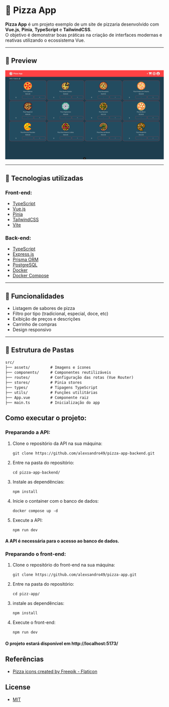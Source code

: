 # 🍕 Pizza App

**Pizza App** é um projeto exemplo de um site de pizzaria desenvolvido com **Vue.js**, **Pinia**, **TypeScript** e **TailwindCSS**.  
O objetivo é demonstrar boas práticas na criação de interfaces modernas e reativas utilizando o ecossistema Vue.

---

## 📸 Preview

![Imagem do projeto em execução](https://github.com/alexsandro49/pizza-app/blob/main/screenshot.png)

---

## 🚀 Tecnologias utilizadas
### Front-end:
- [TypeScript](https://www.typescriptlang.org/)
- [Vue.js](https://vuejs.org/)
- [Pinia](https://pinia.vuejs.org/)
- [TailwindCSS](https://tailwindcss.com/)
- [Vite](https://vitejs.dev/)
### Back-end:
- [TypeScript](https://www.typescriptlang.org/)
- [Express.js](https://expressjs.com/)
- [Prisma ORM](https://www.prisma.io/)
- [PostgreSQL](https://www.postgresql.org/)
- [Docker](https://www.docker.com/)
- [Docker Compose](https://docs.docker.com/compose/)

---

## 🧱 Funcionalidades

- Listagem de sabores de pizza
- Filtro por tipo (tradicional, especial, doce, etc)
- Exibição de preços e descrições
- Carrinho de compras
- Design responsivo

---

## 📁 Estrutura de Pastas
```
src/
├── assets/         # Imagens e ícones
├── components/     # Componentes reutilizáveis
├── routes/         # Configuração das rotas (Vue Router)
├── stores/         # Pinia stores
├── types/          # Tipagens TypeScript
├── utils/          # Funções utilitárias
├── App.vue         # Componente raiz
├── main.ts         # Inicialização do app
```

## Como executar o projeto:
### Preparando a API:
1. Clone o repositório da API na sua máquina:
   ```
   git clone https://github.com/alexsandro49/pizza-app-backend.git
   ```
2. Entre na pasta do repositório:
   ```
   cd pizza-app-backend/
   ```
3. Instale as dependências:
   ```
   npm install
   ```
4. Inicie o container com o banco de dados:
   ```
   docker compose up -d
   ```
5. Execute a API:
   ```
   npm run dev
   ```

#### A API é necessária para o acesso ao banco de dados.

### Preparando o front-end:
1. Clone o repositório do front-end na sua máquina:
   ```
   git clone https://github.com/alexsandro49/pizza-app.git
   ```
2. Entre na pasta do repositório:
   ```
   cd pizz-app/
   ```
3. instale as dependências:
   ```
   npm install
   ```
4. Execute o front-end:
   ```
   npm run dev
   ```

#### O projeto estará disponível em http://localhost:5173/

## Referências
- [Pizza icons created by Freepik - Flaticon](https://www.flaticon.com/free-icons/pizza/)

## License
- [MIT](https://github.com/alexsandro49/pizz-app/blob/main/LICENSE)
